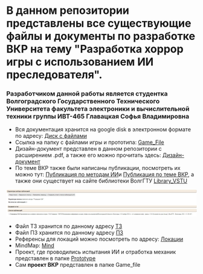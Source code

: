 # В данном репозитории представлены все существующие файлы и документы по разработке ВКР на тему "Разработка хоррор игры с использованием ИИ преследователя". 
### Разработчиком данной работы является студентка Волгоградского Государственного Технического Университета факультета электроники и вычислительной техники группы ИВТ-465 Главацкая Софья Владимировна
+ Вся документация хранится на google disk в электронном формате по адресу: [Диск с файлами](https://drive.google.com/drive/folders/1M2DxSfArPNMR7Jf72ocKCYPD0tzLARwo?usp=share_link)
+ Ссылка на папку с файлами игры и прототипа: [Game_File](https://drive.google.com/drive/folders/1WjGYKQFWpgV5GWJhHB97EZZWsGGoGamx?usp=share_link)
+ Дизайн-документ представлен в данном репозитории с расширением .pdf, а также его можно прочитать здесь: [Дизайн-документ](https://docs.google.com/document/d/19EyUOScNxvx73YKZrhxqUZdmNt0Yszb1k2QCXRXGdhg/edit)
+ По теме ВКР также были написаны публикации, посмотреть их можно тут: [Публикация по методам ИИ](https://drive.google.com/drive/folders/1BlTzVMvPBMTL5iG6IhpR2I39A72fqIPY?usp=share_link)и [Публикация по теме ВКР](https://docs.google.com/document/d/1A-xFfwDWKlfuLeDfIVeuFxKRP7KHD8T_4-r33WIfm7U/edit?usp=share_link), а также они существует на сайте библиотеки ВолгГТУ [Library_VSTU](http://library.vstu.ru/)

![Публикация](публ.jpg)


+ Файл ТЗ хранится по данному адресу [ТЗ](https://docs.google.com/document/d/1xZujccvOd6E_w-PFKEx_dJ6zA83LKipU/edit)
+ Файл ПЗ хранится по данному адресу [ПЗ](https://docs.google.com/document/d/1KDL00usfFFaBSXuffdM98uvN2CnuXR-6uQSJgzpBb_M/edit?usp=share_link)
+ Референсы для локаций можно посмотреть по адресу: [Локации](https://drive.google.com/drive/folders/1ooyqS_C1eY3pAhUp2gorhiRV9x7Irn5p?usp=share_link)
+ MindMap: [Mind](https://www.mindmeister.com/map/2546883277?t=8XxDIB7JMs)
+ Проект, где проводились испытания ИИ и отработка механик представлен в папке [Prototype](https://github.com/sofaglavaa/Diplom_GLava/tree/main/Prototype)
+ Сам **проект ВКР** представлен в папке Game_file
